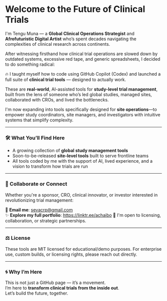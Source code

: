 # Welcome to the Future of Clinical Trials

I'm Tengu Muna — a **Global Clinical Operations Strategist** and **Afrofuturistic Digital Artist** who’s spent decades navigating the complexities of clinical research across continents.

After witnessing firsthand how clinical trial operations are slowed down by outdated systems, excessive red tape, and generic spreadsheets, I decided to do something radical:

🔥 I taught myself how to code using GitHub Copilot (Codex) and launched a full suite of **clinical trial tools** — designed to actually work.

These are **real-world**, AI-assisted tools for **study-level trial management**, built from the lens of someone who’s led global studies, managed sites, collaborated with CROs, and lived the bottlenecks.

I'm now expanding into tools specifically designed for **site operations**—to empower study coordinators, site managers, and investigators with intuitive systems that simplify complexity.

---

### 🛠️ What You’ll Find Here
- A growing collection of **global study management tools**
- Soon-to-be-released **site-level tools** built to serve frontline teams
- All tools coded by me with the support of AI, lived experience, and a vision to transform how trials are run

---

### 📩 Collaborate or Connect

Whether you're a sponsor, CRO, clinical innovator, or investor interested in revolutionizing trial management:

🔗 **Email me**: sevacrp@gmail.com  
✨ **Explore my full portfolio**: https://linktr.ee/achaibo 
💬 I'm open to licensing, collaboration, or strategic partnerships.

---

### ⚖️ License
These tools are MIT licensed for educational/demo purposes. For enterprise use, custom builds, or licensing rights, please reach out directly.

---

### 🌀 Why I’m Here

This is not just a GitHub page — it’s a movement.  
I’m here to **transform clinical trials from the inside out**.  
Let’s build the future, together.
